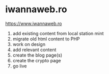 # iwannaweb.ro
https://www.iwannaweb.ro


1) add existing content from local station mint
2) migrate old html content to PHP
3) work on design
4) add relevant content
5) create the blog page(s)
6) create the crypto page
7) go live
